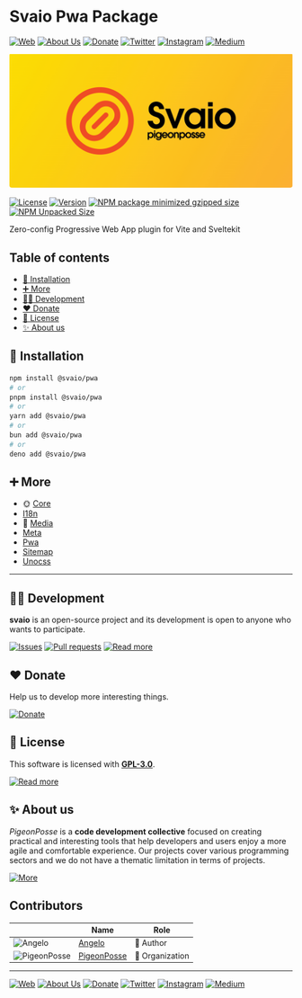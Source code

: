 # Svaio Pwa Package

[![Web](https://img.shields.io/badge/Web-grey?style=for-the-badge&logoColor=white)](https://pigeonposse.com)
[![About Us](https://img.shields.io/badge/About%20Us-grey?style=for-the-badge&logoColor=white)](https://pigeonposse.com/about)
[![Donate](https://img.shields.io/badge/Donate-pink?style=for-the-badge&logoColor=white)](https://pigeonposse.com/contribute)
[![Twitter](https://img.shields.io/badge/Twitter-black?style=for-the-badge&logoColor=white&logo=twitter)](https://twitter.com/pigeonposse_)
[![Instagram](https://img.shields.io/badge/Instagram-black?style=for-the-badge&logoColor=white&logo=instagram)](https://www.instagram.com/pigeon.posse/)
[![Medium](https://img.shields.io/badge/Medium-black?style=for-the-badge&logoColor=white&logo=medium)](https://medium.com/@pigeonposse)

[![BANNER](https://github.com/pigeonposse/svaio/blob/main/docs/public/banner.png?raw=true)](https://svaio.pigeonposse.com/guide/core)

[![License](https://img.shields.io/github/license/pigeonposse/svaio?style=for-the-badge&color=green&logoColor=white)](/LICENSE)
[![Version](https://img.shields.io/npm/v/svaio?style=for-the-badge&color=blue&label=Version)](https://www.npmjs.com/package/svaio)
[![NPM package minimized gzipped size](https://img.shields.io/bundlejs/size/@svaio/pwa?style=for-the-badge&color=orange&label=Minimized+size&logoColor=white)](https://www.npmjs.com/package/@svaio/pwa)
[![NPM Unpacked Size](https://img.shields.io/npm/unpacked-size/@svaio/pwa/0.0.8?style=for-the-badge&color=orange&logoColor=white)](https://www.npmjs.com/package/@svaio/pwa)

Zero-config Progressive Web App plugin for Vite and Sveltekit

## Table of contents

- [🔑 Installation](#-installation)
- [➕ More](#-more)
- [👨‍💻 Development](#-development)
- [❤️ Donate](#-donate)
- [📜 License](#-license)
- [✨ About us](#-about-us)




## 🔑 Installation

```bash 
npm install @svaio/pwa
# or
pnpm install @svaio/pwa
# or
yarn add @svaio/pwa
# or
bun add @svaio/pwa
# or
deno add @svaio/pwa
```

## ➕ More

- 🌞 [Core](https://svaio.pigeonposse.com/guide/core)
- [I18n](https://svaio.pigeonposse.com/guide/i18n)
- 🎥 [Media](https://svaio.pigeonposse.com/guide/media)
- [Meta](https://svaio.pigeonposse.com/guide/meta)
- [Pwa](https://svaio.pigeonposse.com/guide/pwa)
- [Sitemap](https://svaio.pigeonposse.com/guide/sitemap)
- [Unocss](https://svaio.pigeonposse.com/guide/unocss)


---

## 👨‍💻 Development

__svaio__ is an open-source project and its development is open to anyone who wants to participate.

[![Issues](https://img.shields.io/badge/Issues-grey?style=for-the-badge)](https://github.com/pigeonposse/svaio/issues)
[![Pull requests](https://img.shields.io/badge/Pulls-grey?style=for-the-badge)](https://github.com/pigeonposse/svaio/pulls)
[![Read more](https://img.shields.io/badge/Read%20more-grey?style=for-the-badge)](https://svaio.pigeonposse.com)

## ❤️ Donate

Help us to develop more interesting things.

[![Donate](https://img.shields.io/badge/Donate-grey?style=for-the-badge)](https://pigeonposse.com/contribute)

## 📜 License

This software is licensed with __[GPL-3.0](https://github.com/pigeonposse/dovenv/blob/main/LICENSE)__.

[![Read more](https://img.shields.io/badge/Read-more-grey?style=for-the-badge)](https://github.com/pigeonposse/dovenv/blob/main/LICENSE)

## ✨ About us

*PigeonPosse* is a __code development collective__ focused on creating practical and interesting tools that help developers and users enjoy a more agile and comfortable experience. Our projects cover various programming sectors and we do not have a thematic limitation in terms of projects.

[![More](https://img.shields.io/badge/Read-more-grey?style=for-the-badge)](https://github.com/pigeonposse)


## Contributors

|   | Name | Role |
| ----- | ---- | ---- |
| ![Angelo](https://github.com/angelespejo.png?size=72) | [Angelo](https://github.com/angelespejo) | 👑 Author |
| ![PigeonPosse](https://github.com/pigeonposse.png?size=72) | [PigeonPosse](https://github.com/pigeonposse) | 🏢 Organization |

---

[![Web](https://img.shields.io/badge/Web-grey?style=for-the-badge&logoColor=white)](https://pigeonposse.com)
[![About Us](https://img.shields.io/badge/About%20Us-grey?style=for-the-badge&logoColor=white)](https://pigeonposse.com/about)
[![Donate](https://img.shields.io/badge/Donate-pink?style=for-the-badge&logoColor=white)](https://pigeonposse.com/contribute)
[![Twitter](https://img.shields.io/badge/Twitter-black?style=for-the-badge&logoColor=white&logo=twitter)](https://twitter.com/pigeonposse_)
[![Instagram](https://img.shields.io/badge/Instagram-black?style=for-the-badge&logoColor=white&logo=instagram)](https://www.instagram.com/pigeon.posse/)
[![Medium](https://img.shields.io/badge/Medium-black?style=for-the-badge&logoColor=white&logo=medium)](https://medium.com/@pigeonposse)

<!--

██████╗ ██╗ ██████╗ ███████╗ ██████╗ ███╗   ██╗██████╗  ██████╗ ███████╗███████╗███████╗
██╔══██╗██║██╔════╝ ██╔════╝██╔═══██╗████╗  ██║██╔══██╗██╔═══██╗██╔════╝██╔════╝██╔════╝
██████╔╝██║██║  ███╗█████╗  ██║   ██║██╔██╗ ██║██████╔╝██║   ██║███████╗███████╗█████╗  
██╔═══╝ ██║██║   ██║██╔══╝  ██║   ██║██║╚██╗██║██╔═══╝ ██║   ██║╚════██║╚════██║██╔══╝  
██║     ██║╚██████╔╝███████╗╚██████╔╝██║ ╚████║██║     ╚██████╔╝███████║███████║███████╗
╚═╝     ╚═╝ ╚═════╝ ╚══════╝ ╚═════╝ ╚═╝  ╚═══╝╚═╝      ╚═════╝ ╚══════╝╚══════╝╚══════╝
█████╗█████╗█████╗█████╗█████╗█████╗█████╗█████╗█████╗                                  
╚════╝╚════╝╚════╝╚════╝╚════╝╚════╝╚════╝╚════╝╚════╝                                  
███████╗██╗   ██╗ █████╗ ██╗ ██████╗                                                    
██╔════╝██║   ██║██╔══██╗██║██╔═══██╗                                                   
███████╗██║   ██║███████║██║██║   ██║                                                   
╚════██║╚██╗ ██╔╝██╔══██║██║██║   ██║                                                   
███████║ ╚████╔╝ ██║  ██║██║╚██████╔╝                                                   
╚══════╝  ╚═══╝  ╚═╝  ╚═╝╚═╝ ╚═════╝                                                    

- Author: [Angelo](https://github.com/angelespejo)



-->


